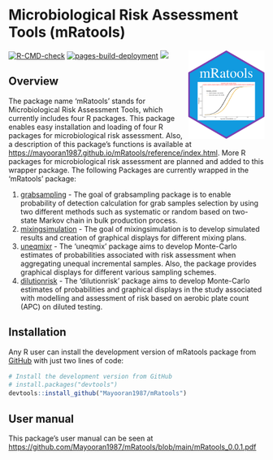 # Microbiological Risk Assessment Tools (mRatools)

<img src="man/figures/logo.png" align="right" width="150" />

<!-- badges: start -->
<!-- [![Build Status](https://travis-ci.com/Mayooran1987/uneqmix.svg?branch=main)](https://travis-ci.com/Mayooran1987/uneqmixr)-->

<!-- [[![R](https://github.com/Mayooran1987/mRatools/actions/workflows/r.yml/badge.svg)](https://github.com/Mayooran1987/mRatools/actions/workflows/r.yml)-->
[![R-CMD-check](https://github.com/Mayooran1987/mRatools/actions/workflows/rcmd.yml/badge.svg)](https://github.com/Mayooran1987/mRatools/actions/workflows/rcmd.yml)
[![pages-build-deployment](https://github.com/Mayooran1987/mRatools/actions/workflows/pages/pages-build-deployment/badge.svg)](https://github.com/Mayooran1987/mRatools/actions/workflows/pages/pages-build-deployment)
<a href="https://github.com/Mayooran1987/mRatools/pulse" alt="Activity">
        <img src="https://img.shields.io/github/commit-activity/m/Mayooran1987/mRatools" /></a>
## Overview

The package name ‘mRatools’ stands for Microbiological Risk Assessment Tools, which currently includes four R packages. This package enables easy installation and loading of four R packages  for microbiological risk assessment. Also, a description of this package’s functions is available at <https://mayooran1987.github.io/mRatools/reference/index.html>.
More R packages for microbiological risk assessment are planned and added to this wrapper package. The following Packages are currently wrapped in the ‘mRatools’ package:
1. [grabsampling](https://mayooran1987.github.io/grabsampling/) - The goal of grabsampling package is to enable probability of detection calculation for grab samples selection by using two different methods such as systematic or random based on two-state Markov chain in bulk production process.
2. [mixingsimulation](https://mayooran1987.github.io/mixingsimulation/) - The goal of mixingsimulation is to develop simulated results and creation of graphical displays for different mixing plans. 
3. [uneqmixr](https://mayooran1987.github.io/uneqmixr/index.html) - The ‘uneqmix’ package aims to develop Monte-Carlo estimates of probabilities associated with risk assessment when aggregating unequal incremental samples. Also, the package provides graphical displays for different various sampling schemes. 
4. [dilutionrisk](https://mayooran1987.github.io/dilutionrisk/) - The ‘dilutionrisk’ package aims to develop Monte-Carlo estimates of probabilities and graphical displays in the study associated with modelling and assessment of risk based on aerobic plate count (APC) on diluted testing.

## Installation

Any R user can install the development version of mRatools package from
[GitHub](https://github.com/) with just two lines of code:

``` r
# Install the development version from GitHub
# install.packages("devtools")
devtools::install_github("Mayooran1987/mRatools")
```

## User manual

This package’s user manual can be seen at
<https://github.com/Mayooran1987/mRatools/blob/main/mRatools_0.0.1.pdf>
